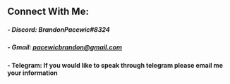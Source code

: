 ## Connect With Me:

##### - Discord: BrandonPacewic#8324 

##### - Gmail: pacewicbrandon@gmail.com

#### - Telegram: If you would like to speak through telegram please email me your information